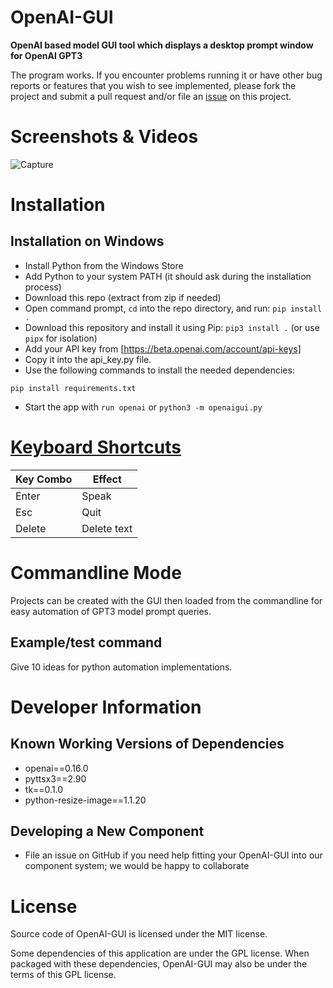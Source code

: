 # OpenAI-GUI
**OpenAI based model GUI tool which displays a desktop prompt window for OpenAI GPT3**

The program works. If you encounter problems running it or have other bug reports or features that you wish to see implemented, please fork the project and submit a pull request and/or file an [issue](https://github.com/MaxSSD/OpenAI-GUI/issues) on this project.


# Screenshots & Videos
![Capture](https://user-images.githubusercontent.com/86234226/206861632-620e85da-d41d-44e2-ae06-bdf68ef8ab91.PNG)

# Installation

## Installation on Windows
* Install Python from the Windows Store
* Add Python to your system PATH (it should ask during the installation process)
* Download this repo (extract from zip if needed)
* Open command prompt, `cd` into the repo directory, and run: `pip install .`
* Download this repository and install it using Pip: `pip3 install .` (or use `pipx` for isolation)
* Add your API key from [https://beta.openai.com/account/api-keys]
* Copy it into the api_key.py file.
* Use the following commands to install the needed dependencies:
```
pip install requirements.txt
```
* Start the app with `run openai` or `python3 -m openaigui.py`

# [Keyboard Shortcuts](https://github.com/djfun/audio-visualizer-python/wiki/Keyboard-Shortcuts)
| Key Combo                 | Effect                                             |
| ------------------------- | -------------------------------------------------- |
| Enter                     | Speak                                              |
| Esc                       | Quit                                               |
| Delete                    | Delete text                                        |


# Commandline Mode
Projects can be created with the GUI then loaded from the commandline for easy automation of GPT3 model prompt queries.

## Example/test command
Give 10 ideas for python automation implementations.


# Developer Information
## Known Working Versions of Dependencies
* openai==0.16.0
* pyttsx3==2.90
* tk==0.1.0
* python-resize-image==1.1.20


## Developing a New Component
* File an issue on GitHub if you need help fitting your OpenAI-GUI into our component system; we would be happy to collaborate


# License
Source code of OpenAI-GUI is licensed under the MIT license.

Some dependencies of this application are under the GPL license. When packaged with these dependencies, OpenAI-GUI may also be under the terms of this GPL license.
